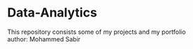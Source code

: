 # Data-Analytics
This repository consists some of my projects and my portfolio
<br>
author: Mohammed Sabir
